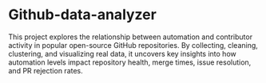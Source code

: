 # Github-data-analyzer
This project explores the relationship between automation and contributor activity in popular open-source GitHub repositories. By collecting, cleaning, clustering, and visualizing real data, it uncovers key insights into how automation levels impact repository health, merge times, issue resolution, and PR rejection rates.

